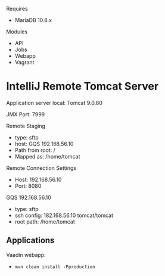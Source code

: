 Requires
* MariaDB 10.8.x


Modules
* API
* Jobs
* Webapp
* Vagrant



# IntelliJ Remote Tomcat Server
Application server local: Tomcat 9.0.80

JMX Port: 7999

Remote Staging
- type: sftp
- host: GQS 192.168.56.10
- Path from root: /
- Mapped as: /home/tomcat

Remote Connection Settings
- Host: 192.168.56.10
- Port: 8080


GQS 192.168.56.10
- type: sftp
- ssh config: 182.168.56.10 tomcat/tomcat
- root path: /home/tomcat


## Applications
Vaadin webapp:
- `mvn clean install -Pproduction`